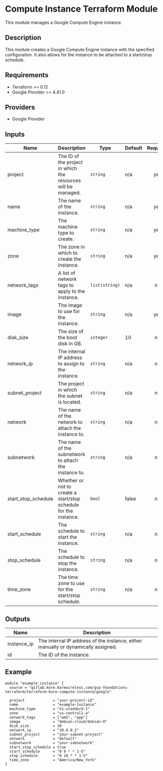 # Compute Instance Terraform Module

This module manages a Google Compute Engine instance.

## Description

This module creates a Google Compute Engine instance with the specified configuration. It also allows for the instance to be attached to a start/stop schedule.

## Requirements

- Terraform >= 0.12
- Google Provider >= 4.41.0

## Providers

- Google Provider

## Inputs
| Name | Description | Type | Default | Required |
|------|-------------|------|---------|:--------:|
| project | The ID of the project in which the resources will be managed. | `string` | n/a | yes |
| name | The name of the instance. | `string` | n/a | yes |
| machine_type | The machine type to create. | `string` | n/a | yes |
| zone | The zone in which to create the instance. | `string` | n/a | yes |
| network_tags | A list of network tags to apply to the instance. | `list(string)` | n/a | no |
| image | The image to use for the instance. | `string` | n/a | yes |
| disk_size | The size of the boot disk in GB. | `integer` | 10 | no |
| network_ip | The internal IP address to assign to the instance. | `string` | n/a | no |
| subnet_project | The project in which the subnet is located. | `string` | n/a | no |
| network | The name of the network to attach the instance to. | `string` | n/a | no |
| subnetwork | The name of the subnetwork to attach the instance to. | `string` | n/a | no |
| start_stop_schedule | Whether or not to create a start/stop schedule for the instance. | `bool` | false | no |
| start_schedule | The schedule to start the instance. | `string` | n/a | no |
| stop_schedule | The schedule to stop the instance. | `string` | n/a | no |
| time_zone | The time zone to use for the start/stop schedule. | `string` | n/a | no |


## Outputs

| Name | Description |
|------|-------------|
| instance_ip | The internal IP address of the instance, either manually or dynamically assigned. |
| id | The ID of the instance. |

## Example

```hcl
module "example_instance" {
  source = "gitlab.kore.korewireless.com/gcp-foundations-terraform/terraform-kore-compute-instance/google"

  project             = "your-project-id"
  name                = "example-instance"
  machine_type        = "n1-standard-1"
  zone                = "us-central1-a"
  network_tags        = ["web", "app"]
  image               = "debian-cloud/debian-9"
  disk_size           = 10
  network_ip          = "10.0.0.2"
  subnet_project      = "your-subnet-project"
  network             = "default"
  subnetwork          = "your-subnetwork"
  start_stop_schedule = true
  start_schedule      = "0 9 * * 1-5"
  stop_schedule       = "0 18 * * 1-5"
  time_zone           = "America/New_York"
}